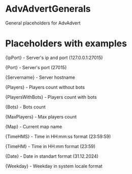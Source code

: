 # AdvAdvertGenerals
General placeholders for AdvAdvert



# Placeholders with examples

{IpPort} - Server's ip and port (127.0.0.1:27015)

{Port} - Server's port (27015)

{Servername} - Server hostname

{Players} - Players count without bots

{PlayersWithBots} - Players count with bots

{Bots} - Bots count

{MaxPlayers} - Max players count

{Map} - Current map name

{TimeHMS} - Time in HH:mm:ss format (23:59:59)

{TimeHM} - Time in HH:mm format (23:59)

{Date} - Date in standart format (31.12.2024)

{Weekday} - Weekday in system locale format

